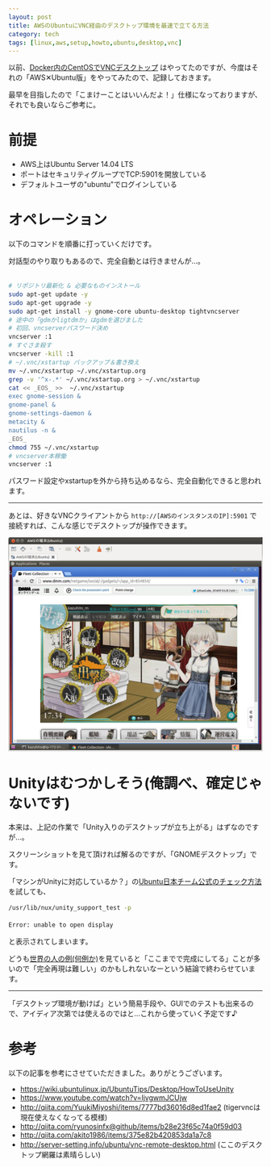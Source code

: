 ```yaml
---
layout: post
title: AWSのUbuntuにVNC経由のデスクトップ環境を最速で立てる方法
category: tech
tags: [linux,aws,setup,howto,ubuntu,desktop,vnc]
---
```


以前、[Docker内のCentOSでVNCデスクトップ](https://github.com/kazuhito-m/dockers/blob/master/desktop_and_browser_vnc/Dockerfile) はやってたのですが、今度はそれの「AWS✕Ubuntu版」をやってみたので、記録しておきます。

最早を目指したので「こまけーことはいいんだよ！」仕様になっておりますが、それでも良いならご参考に。

# 前提

+ AWS上はUbuntu Server 14.04 LTS
+ ポートはセキュリティグループでTCP:5901を開放している
+ デフォルトユーザの"ubuntu"でログインしている


# オペレーション

以下のコマンドを順番に打っていくだけです。

対話型のやり取りもあるので、完全自動とは行きませんが…。


```bash

# リポジトリ最新化 & 必要なものインストール
sudo apt-get update -y
sudo apt-get upgrade -y
sudo apt-get install -y gnome-core ubuntu-desktop tightvncserver
# 途中の「gdmかligtdmか」はgdmを選びました
# 初回、vncserverパスワード決め
vncserver :1
# すぐさま殺す
vncserver -kill :1
# ~/.vnc/xstartup バックアップ＆書き換え
mv ~/.vnc/xstartup ~/.vnc/xstartup.org
grep -v '^x-.*' ~/.vnc/xstartup.org > ~/.vnc/xstartup
cat << _EOS_ >>  ~/.vnc/xstartup
exec gnome-session &
gnome-panel &
gnome-settings-daemon &
metacity &
nautilus -n &
_EOS_
chmod 755 ~/.vnc/xstartup
# vncserver本稼働
vncserver :1
```

パスワード設定やxstartupを外から持ち込めるなら、完全自動化できると思われます。

---

あとは、好きなVNCクライアントから `http://[AWSのインスタンスのIP]:5901` で接続すれば、こんな感じでデスクトップが操作できます。

![なぜAWSで艦コレをしているんだ…](/images/2015-10-20-aws-ubuntu.png)


# Unityはむつかしそう(俺調べ、確定じゃないです)

本来は、上記の作業で「Unity入りのデスクトップが立ち上がる」はずなのですが…。

スクリーンショットを見て頂ければ解るのですが、「GNOMEデスクトップ」です。

「マシンがUnityに対応しているか？」の[Ubuntu日本チーム公式のチェック方法](https://wiki.ubuntulinux.jp/UbuntuTips/Desktop/HowToUseUnity)を試しても、

```bash
/usr/lib/nux/unity_support_test -p

Error: unable to open display
```

と表示されてしまいます。

どうも[世界の人の例(何例か)](https://www.youtube.com/watch?v=ljvgwmJCUjw
)を見ていると「ここまでで完成にしてる」ことが多いので「完全再現は難しい」のかもしれないなーという結論で終わらせています。

---

「デスクトップ環境が動けば」という簡易手段や、GUIでのテストも出来るので、アイディア次第では使えるのではと…これから使っていく予定です♪


# 参考

以下の記事を参考にさせていただきました。ありがとうございます。

+ https://wiki.ubuntulinux.jp/UbuntuTips/Desktop/HowToUseUnity
+ https://www.youtube.com/watch?v=ljvgwmJCUjw
+ http://qiita.com/YuukiMiyoshi/items/7777bd36016d8ed1fae2 (tigervncは現在使えなくなってる模様)
+ http://qiita.com/ryunosinfx@github/items/b28e23f65c74a0f59d03
+ http://qiita.com/akito1986/items/375e82b420853da1a7c8
+ http://server-setting.info/ubuntu/vnc-remote-desktop.html (ここのデスクトップ網羅は素晴らしい)
